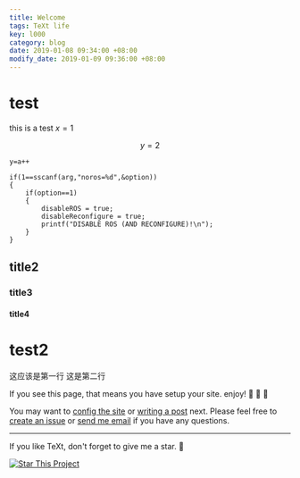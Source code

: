 ```yaml
---
title: Welcome
tags: TeXt life
key: l000
category: blog
date: 2019-01-08 09:34:00 +08:00
modify_date: 2019-01-09 09:36:00 +08:00
---
```


# test

this is a test $x=1$

$$y=2$$

`y=a++`

```
if(1==sscanf(arg,"noros=%d",&option))
{
	if(option==1)
	{
		disableROS = true;
		disableReconfigure = true;
		printf("DISABLE ROS (AND RECONFIGURE)!\n");
	}
}
```

## title2

### title3

#### title4

# test2
这应该是第一行
这是第二行
 
 
If you see this page, that means you have setup your site. enjoy! :ghost: :ghost: :ghost:

You may want to [config the site](https://tianqi.name/jekyll-TeXt-theme/docs/en/configuration) or [writing a post](https://tianqi.name/jekyll-TeXt-theme/docs/en/writing-posts) next. Please feel free to [create an issue](https://github.com/kitian616/jekyll-TeXt-theme/issues) or [send me email](mailto:kitian616@outlook.com) if you have any questions.

<!--more-->

---

If you like TeXt, don't forget to give me a star. :star2:

[![Star This Project](https://img.shields.io/github/stars/kitian616/jekyll-TeXt-theme.svg?label=Stars&style=social)](https://github.com/kitian616/jekyll-TeXt-theme/)